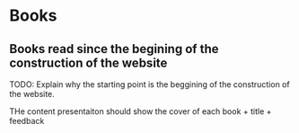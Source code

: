 # Books

## Books read since the begining of the construction of the website

TODO: Explain why the starting point is the beggining of the construction of the website.

THe content presentaiton should show the cover of each book + title + feedback